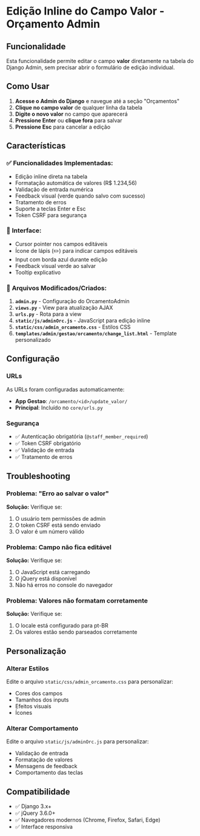# Edição Inline do Campo Valor - Orçamento Admin

## Funcionalidade

Esta funcionalidade permite editar o campo **valor** diretamente na tabela do Django Admin, sem precisar abrir o formulário de edição individual.

## Como Usar

1. **Acesse o Admin do Django** e navegue até a seção "Orçamentos"
2. **Clique no campo valor** de qualquer linha da tabela
3. **Digite o novo valor** no campo que aparecerá
4. **Pressione Enter** ou **clique fora** para salvar
5. **Pressione Esc** para cancelar a edição

## Características

### ✅ **Funcionalidades Implementadas:**
- Edição inline direta na tabela
- Formatação automática de valores (R$ 1.234,56)
- Validação de entrada numérica
- Feedback visual (verde quando salvo com sucesso)
- Tratamento de erros
- Suporte a teclas Enter e Esc
- Token CSRF para segurança

### 🎨 **Interface:**
- Cursor pointer nos campos editáveis
- Ícone de lápis (✏️) para indicar campos editáveis
- Input com borda azul durante edição
- Feedback visual verde ao salvar
- Tooltip explicativo

### 🔧 **Arquivos Modificados/Criados:**

1. **`admin.py`** - Configuração do OrcamentoAdmin
2. **`views.py`** - View para atualização AJAX
3. **`urls.py`** - Rota para a view
4. **`static/js/adminOrc.js`** - JavaScript para edição inline
5. **`static/css/admin_orcamento.css`** - Estilos CSS
6. **`templates/admin/gestao/orcamento/change_list.html`** - Template personalizado

## Configuração

### URLs
As URLs foram configuradas automaticamente:
- **App Gestao**: `/orcamento/<id>/update_valor/`
- **Principal**: Incluído no `core/urls.py`

### Segurança
- ✅ Autenticação obrigatória (`@staff_member_required`)
- ✅ Token CSRF obrigatório
- ✅ Validação de entrada
- ✅ Tratamento de erros

## Troubleshooting

### Problema: "Erro ao salvar o valor"
**Solução:** Verifique se:
1. O usuário tem permissões de admin
2. O token CSRF está sendo enviado
3. O valor é um número válido

### Problema: Campo não fica editável
**Solução:** Verifique se:
1. O JavaScript está carregando
2. O jQuery está disponível
3. Não há erros no console do navegador

### Problema: Valores não formatam corretamente
**Solução:** Verifique se:
1. O locale está configurado para pt-BR
2. Os valores estão sendo parseados corretamente

## Personalização

### Alterar Estilos
Edite o arquivo `static/css/admin_orcamento.css` para personalizar:
- Cores dos campos
- Tamanhos dos inputs
- Efeitos visuais
- Ícones

### Alterar Comportamento
Edite o arquivo `static/js/adminOrc.js` para personalizar:
- Validação de entrada
- Formatação de valores
- Mensagens de feedback
- Comportamento das teclas

## Compatibilidade

- ✅ Django 3.x+
- ✅ jQuery 3.6.0+
- ✅ Navegadores modernos (Chrome, Firefox, Safari, Edge)
- ✅ Interface responsiva 